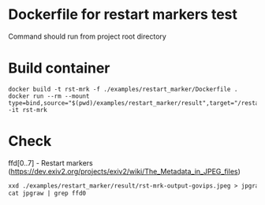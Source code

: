 # Dockerfile for restart markers test

Command should run from project root directory

# Build container
```
docker build -t rst-mrk -f ./examples/restart_marker/Dockerfile .
docker run --rm --mount type=bind,source="$(pwd)/examples/restart_marker/result",target="/restart_marker/result" -it rst-mrk
```

# Check
ffd[0..7] - Restart markers (https://dev.exiv2.org/projects/exiv2/wiki/The_Metadata_in_JPEG_files)
```dockerfile
xxd ./examples/restart_marker/result/rst-mrk-output-govips.jpeg > jpgraw
cat jpgraw | grep ffd0
```
